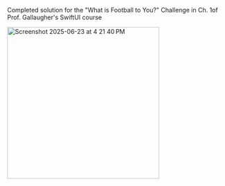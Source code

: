 Completed solution for the "What is Football to You?" Challenge in Ch. 1of Prof. Gallaugher's SwiftUI course

<img width="351" alt="Screenshot 2025-06-23 at 4 21 40 PM" src="https://github.com/user-attachments/assets/c0ac516e-a713-4bae-99ec-eec16630411f" />
